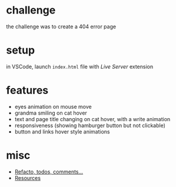 # challenge

the challenge was to create a 404 error page

# setup

in VSCode, launch `index.html` file with _Live Server_ extension

# features

- eyes animation on mouse move
- grandma smiling on cat hover
- text and page title changing on cat hover, with a write animation
- responsiveness (showing hamburger button but not clickable)
- button and links hover style animations

# misc

- [Refacto, todos, comments...](refacto.md)
- [Resources](resources.md)
